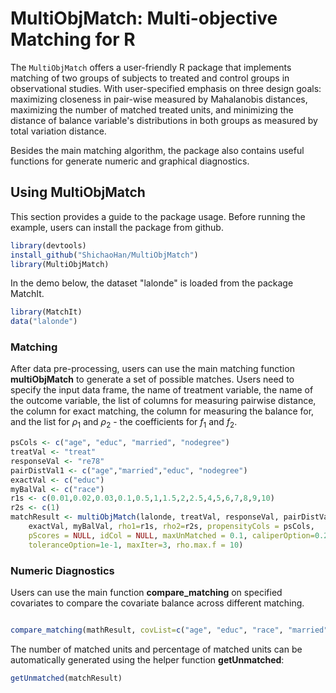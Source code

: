# MultiObjMatch: Multi-objective Matching for R


The `MultiObjMatch` offers a user-friendly R package that implements matching of two groups of subjects to treated and control groups in observational studies. With user-specified emphasis on three design goals: maximizing closeness in pair-wise measured by Mahalanobis distances, maximizing the number of matched treated units, and minimizing the distance of balance variable's distributions in both groups as measured by total variation distance.    
  
Besides the main matching algorithm, the package also contains useful functions for generate numeric and graphical diagnostics. 
   
   
## Using MultiObjMatch  
  
This section provides a guide to the package usage. Before running the example, users can install the package from github.  


```r
library(devtools)
install_github("ShichaoHan/MultiObjMatch")
library(MultiObjMatch)
```   
  
In the demo below, the dataset "lalonde" is loaded from the package MatchIt.   
  
```r
library(MatchIt)
data("lalonde")
```

  

### Matching 

After data pre-processing, users can use the main matching function __multiObjMatch__ to generate a set of possible matches. Users need to specify the input data frame, the name of treatment variable, the name of the outcome variable, the list of columns for measuring pairwise distance, the column for exact matching, the column for measuring the balance for, and the list for $\rho_1$ and $\rho_2$ -  the coefficients for $f_1$ and $f_2$.    
```r
psCols <- c("age", "educ", "married", "nodegree")
treatVal <- "treat"
responseVal <- "re78"  
pairDistVal1 <- c("age","married","educ", "nodegree")
exactVal <- c("educ") 
myBalVal <- c("race")
r1s <- c(0.01,0.02,0.03,0.1,0.5,1,1.5,2,2.5,4,5,6,7,8,9,10)
r2s <- c(1)
matchResult <- multiObjMatch(lalonde, treatVal, responseVal, pairDistVal, 
    exactVal, myBalVal, rho1=r1s, rho2=r2s, propensityCols = psCols, 
    pScores = NULL, idCol = NULL, maxUnMatched = 0.1, caliperOption=0.25, 
    toleranceOption=1e-1, maxIter=3, rho.max.f = 10)
```
   
### Numeric Diagnostics  
  
Users can use the main function __compare_matching__ on specified covariates to compare the covariate balance across different matching. 
```r

compare_matching(mathResult, covList=c("age", "educ", "race", "married", "nodegree"))
```  
  
The number of matched units and percentage of matched units can be automatically generated using the helper function __getUnmatched__:  

```r
getUnmatched(matchResult)
```


